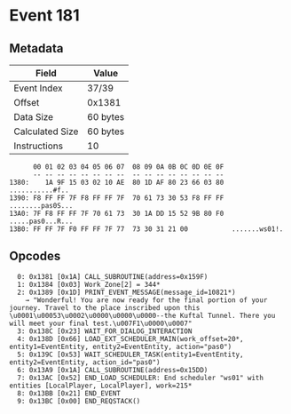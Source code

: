 # Event 181

## Metadata

| Field           | Value    |
|-----------------|----------|
| Event Index     | 37/39    |
| Offset          | 0x1381   |
| Data Size       | 60 bytes |
| Calculated Size | 60 bytes |
| Instructions    | 10       |

```
      00 01 02 03 04 05 06 07  08 09 0A 0B 0C 0D 0E 0F
      -- -- -- -- -- -- -- --  -- -- -- -- -- -- -- --
1380:    1A 9F 15 03 02 10 AE  80 1D AF 80 23 66 03 80   ...........#f..
1390: F8 FF FF 7F F8 FF FF 7F  70 61 73 30 53 F8 FF FF  ........pas0S...
13A0: 7F F8 FF FF 7F 70 61 73  30 1A DD 15 52 9B 80 F0  .....pas0...R...
13B0: FF FF 7F F0 FF FF 7F 77  73 30 31 21 00           .......ws01!.   
```

## Opcodes

```
  0: 0x1381 [0x1A] CALL_SUBROUTINE(address=0x159F)
  1: 0x1384 [0x03] Work_Zone[2] = 344*
  2: 0x1389 [0x1D] PRINT_EVENT_MESSAGE(message_id=10821*)
    → "Wonderful! You are now ready for the final portion of your journey. Travel to the place inscribed upon this \u0001\u00053\u0002\u0000\u0000\u0000--the Kuftal Tunnel. There you will meet your final test.\u007F1\u0000\u0007"
  3: 0x138C [0x23] WAIT_FOR_DIALOG_INTERACTION
  4: 0x138D [0x66] LOAD_EXT_SCHEDULER_MAIN(work_offset=20*, entity1=EventEntity, entity2=EventEntity, action="pas0")
  5: 0x139C [0x53] WAIT_SCHEDULER_TASK(entity1=EventEntity, entity2=EventEntity, action_id="pas0")
  6: 0x13A9 [0x1A] CALL_SUBROUTINE(address=0x15DD)
  7: 0x13AC [0x52] END_LOAD_SCHEDULER: End scheduler "ws01" with entities [LocalPlayer, LocalPlayer], work=215*
  8: 0x13BB [0x21] END_EVENT
  9: 0x13BC [0x00] END_REQSTACK()
```
